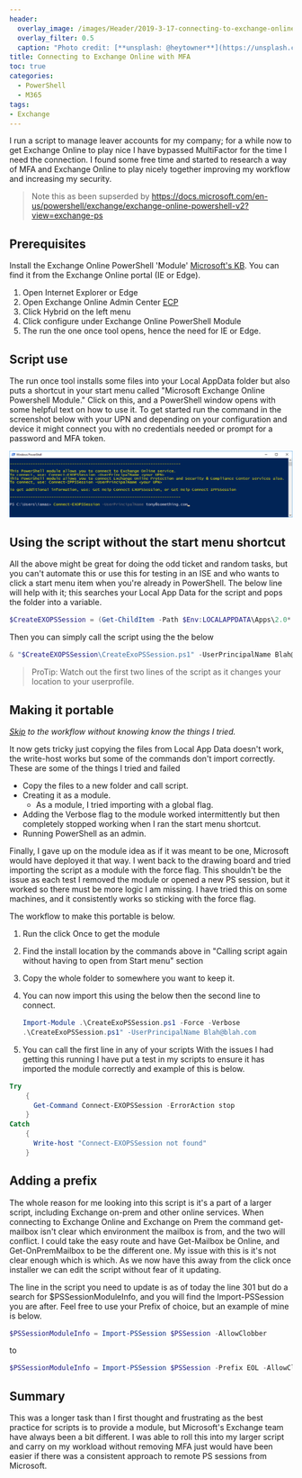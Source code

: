```yaml
---
header:   
  overlay_image: /images/Header/2019-3-17-connecting-to-exchange-online-with-mfa.jpg
  overlay_filter: 0.5
  caption: "Photo credit: [**unsplash: @heytowner**](https://unsplash.com/@heytowner)"
title: Connecting to Exchange Online with MFA
toc: true
categories:
  - PowerShell
  - M365
tags:
- Exchange
---
```


I run a script to manage leaver accounts for my company; for a while now to get Exchange Online to play nice I have bypassed MultiFactor for the time I need the connection. I found some free time and started to research a way of MFA and Exchange Online to play nicely together improving my workflow and increasing my security.  

> Note this as been supserded by <https://docs.microsoft.com/en-us/powershell/exchange/exchange-online-powershell-v2?view=exchange-ps>

## Prerequisites

Install the Exchange Online PowerShell 'Module' [Microsoft's KB](https://docs.microsoft.com/en-us/powershell/exchange/exchange-online/connect-to-exchange-online-powershell/mfa-connect-to-exchange-online-powershell?view=exchange-ps). You can find it from the Exchange Online portal (IE or Edge).

1. Open Internet Explorer or Edge
1. Open Exchange Online Admin Center [ECP](https://outlook.office365.com/ecp) 
1. Click Hybrid on the left menu
1. Click configure under Exchange Online PowerShell Module
1. The run the one once tool opens, hence the need for IE or Edge. 

## Script use

The run once tool installs some files into your Local AppData folder but also puts a shortcut in your start menu called "Microsoft Exchange Online Powershell Module." Click on this, and a PowerShell window opens with some helpful text on how to use it. To get started run the command in the screenshot below with your UPN and depending on your configuration and device it might connect you with no credentials needed or prompt for a password and MFA token.

![PowerShell screenshot](/images/2019-3-17-Exchange-PSREmote1.png "PowerShell screenshot")

## Using the script without the start menu shortcut

All the above might be great for doing the odd ticket and random tasks, but you can't automate this or use this for testing in an ISE and who wants to click a start menu item when you're already in PowerShell.
The below line will help with it; this searches your Local App Data for the script and pops the folder into a variable.

```powershell
$CreateEXOPSSession = (Get-ChildItem -Path $Env:LOCALAPPDATA\Apps\2.0*  -Filter CreateExoPSSession.ps1 -Recurse -ErrorAction SilentlyContinue -Force | Select -Last 1).DirectoryName
```

Then you can simply call the script using the the below

```powershell
& "$CreateEXOPSSession\CreateExoPSSession.ps1" -UserPrincipalName Blah@blah.com
```

> ProTip: Watch out the first two lines of the script as it changes your location to your userprofile.

## Making it portable

*[Skip](#workflow) to the workflow without knowing know the things I tried.*

It now gets tricky just copying the files from Local App Data doesn't work, the write-host works but some of the commands don't import correctly.
These are some of the things I tried and failed

* Copy the files to a new folder and call script.
* Creating it as a module.
  * As a module, I tried importing with a global flag.
* Adding the Verbose flag to the module worked intermittently but then completely stopped working when I ran the start menu shortcut.
* Running PowerShell as an admin.

Finally, I gave up on the module idea as if it was meant to be one, Microsoft would have deployed it that way. I went back to the drawing board and tried importing the script as a module with the force flag.  This shouldn't be the issue as each test I removed the module or opened a new PS session, but it worked so there must be more logic I am missing. I have tried this on some machines, and it consistently works so sticking with the force flag.

<a name="workflow"></a>The workflow to make this portable is below.

1. Run the click Once to get the module
2. Find the install location by the commands above in "Calling script again without having to open from Start menu" section
3. Copy the whole folder to somewhere you want to keep it.
4. You can now import this using the below then the second line to connect.

    ```powershell
    Import-Module .\CreateExoPSSession.ps1 -Force -Verbose
    .\CreateExoPSSession.ps1" -UserPrincipalName Blah@blah.com
    ```

5. You can call the first line in any of your scripts
With the issues I had getting this running I have put a test in my scripts to ensure it has imported the module correctly and example of this is below.

```powershell
Try
    {
      Get-Command Connect-EXOPSSession -ErrorAction stop
    }
Catch
    {
      Write-host "Connect-EXOPSSession not found"
    }
```

## Adding a prefix

The whole reason for me looking into this script is it's a part of a larger script, including Exchange on-prem and other online services. When connecting to Exchange Online and Exchange on Prem the command get-mailbox isn't clear which environment the mailbox is from, and the two will conflict. I could take the easy route and have Get-Mailbox be Online, and Get-OnPremMailbox to be the different one. My issue with this is it's not clear enough which is which. As we now have this away from the click once installer we can edit the script without fear of it updating.

The line in the script you need to update is as of today the line 301 but do a search for $PSSessionModuleInfo, and you will find the Import-PSSession you are after. Feel free to use your Prefix of choice, but an example of mine is below.

```powershell
$PSSessionModuleInfo = Import-PSSession $PSSession -AllowClobber
```

to

```powershell
$PSSessionModuleInfo = Import-PSSession $PSSession -Prefix EOL -AllowClobber
```

## Summary

This was a longer task than I first thought and frustrating as the best practice for scripts is to provide a module, but Microsoft's Exchange team have always been a bit different. I was able to roll this into my larger script and carry on my workload without removing MFA just would have been easier if there was a consistent approach to remote PS sessions from Microsoft.
